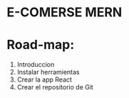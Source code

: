 # E-COMERSE MERN

# Road-map:

1. Introduccion
2. Instalar herramientas
3. Crear la app React
4. Crear el repositorio de Git
